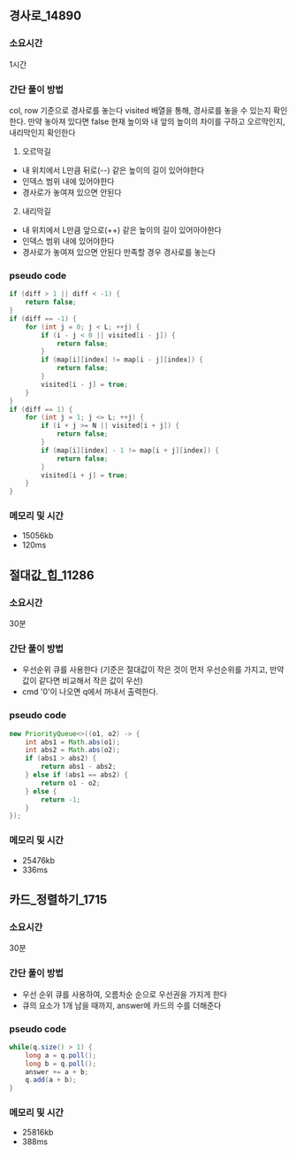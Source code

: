 ## 경사로_14890
### 소요시간
1시간

### 간단 풀이 방법
col, row 기준으로 경사로를 놓는다
visited 배열을 통해, 경사로를 놓을 수 있는지 확인한다. 만약 놓아져 있다면 false
현재 높이와 내 앞의 높이의 차이를 구하고 오르막인지, 내리막인지 확인한다
1. 오르막길
- 내 위치에서 L만큼 뒤로(--) 같은 높이의 길이 있어야한다
- 인덱스 범위 내에 있어야한다
- 경사로가 놓여져 있으면 안된다

2. 내리막길
- 내 위치에서 L만큼 앞으로(++) 같은 높이의 길이 있어아야한다
- 인덱스 범위 내에 있어야한다
- 경사로가 놓여져 있으면 안된다
만족할 경우 경사로를 놓는다

### pseudo code
```java
if (diff > 1 || diff < -1) {
    return false;
}
if (diff == -1) {
    for (int j = 0; j < L; ++j) {
        if (i - j < 0 || visited[i - j]) {
            return false;
        }
        if (map[i][index] != map[i - j][index]) {
            return false;
        }
        visited[i - j] = true;
    }
}
if (diff == 1) {
    for (int j = 1; j <= L; ++j) {
        if (i + j >= N || visited[i + j]) {
            return false;
        }
        if (map[i][index] - 1 != map[i + j][index]) {
            return false;
        }
        visited[i + j] = true;
    }
}
```

### 메모리 및 시간
- 15056kb
- 120ms

## 절대값_힙_11286
### 소요시간
30분

### 간단 풀이 방법
- 우선순위 큐를 사용한다 (기준은 절대값이 작은 것이 먼저 우선순위를 가지고, 만약 값이 같다면 비교해서 작은 값이 우선)
- cmd '0'이 나오면 q에서 꺼내서 출력한다.

### pseudo code
```java
new PriorityQueue<>((o1, o2) -> {
    int abs1 = Math.abs(o1);
    int abs2 = Math.abs(o2);
    if (abs1 > abs2) {
        return abs1 - abs2;
    } else if (abs1 == abs2) {
        return o1 - o2;
    } else {
        return -1;
    }
});
```

### 메모리 및 시간
- 25476kb
- 336ms

## 카드_정렬하기_1715
### 소요시간
30분

### 간단 풀이 방법
- 우선 순위 큐를 사용하여, 오름차순 순으로 우선권을 가지게 한다
- 큐의 요소가 1개 남을 때까지, answer에 카드의 수를 더해준다

### pseudo code
```java
while(q.size() > 1) {
    long a = q.poll();
    long b = q.poll();
    answer += a + b;
    q.add(a + b);
}
```

### 메모리 및 시간
- 25816kb
- 388ms